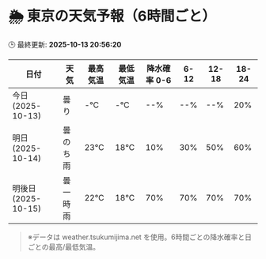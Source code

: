 # 🌦️ 東京の天気予報（6時間ごと）

🕒 最終更新: **2025-10-13 20:56:20**

| 日付 | 天気 | 最高気温 | 最低気温 | 降水確率 0-6 | 6-12 | 12-18 | 18-24 |
|------|------|----------|----------|------------|------|------|------|
| 今日 (2025-10-13) | 曇り | -℃ | -℃ | --% | --% | --% | 20% |
| 明日 (2025-10-14) | 曇のち雨 | 23℃ | 18℃ | 10% | 30% | 50% | 60% |
| 明後日 (2025-10-15) | 曇一時雨 | 22℃ | 18℃ | 70% | 70% | 70% | 70% |

> ※データは weather.tsukumijima.net を使用。6時間ごとの降水確率と日ごとの最高/最低気温。